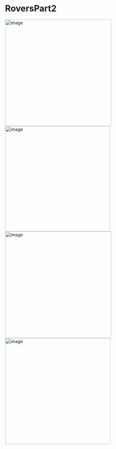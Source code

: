 # RoversPart2

<img width="348" alt="image" src="https://user-images.githubusercontent.com/51836476/198378233-6d5b34db-3384-4218-96c6-fdcd4a0c117b.png">
<img width="344" alt="image" src="https://user-images.githubusercontent.com/51836476/198378377-bdada56f-9436-46d9-aa40-15b6923ca9f6.png">
<img width="348" alt="image" src="https://user-images.githubusercontent.com/51836476/198378750-ad83c7b5-df65-4306-b7a1-3fdc61c0ee67.png">
<img width="346" alt="image" src="https://user-images.githubusercontent.com/51836476/198378597-07086ca0-87fb-4de8-95dc-31a27a8c54b6.png">
